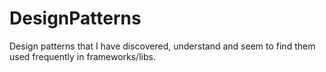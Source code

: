 # DesignPatterns
Design patterns that I have discovered, understand and seem to find them used frequently in frameworks/libs. 
